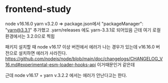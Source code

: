 # frontend-study

node v16.16.0
yarn v3.2.0 => package.json에서 "packageManager": "yarn@3.3.1" 추가했고
.yarn/releases 에도 yarn-3.3.1로 되어있음 근데 여기 로컬 환경에서는 3.2.0으로 찍힘

패키지 설치할 때 node v16.17 이상 버전에서 에러가 나는 경우가 있는데
v16.16.0 버전으로 설치하면 에러가 사라진다.
https://github.com/nodejs/node/blob/main/doc/changelogs/CHANGELOG_V16.md#experimental-esm-loader-hooks-api 이거때문인거 같은데

근데 node v16.17 + yarn v.3.2.2 에서는 에러가 안난다고는 한다.
